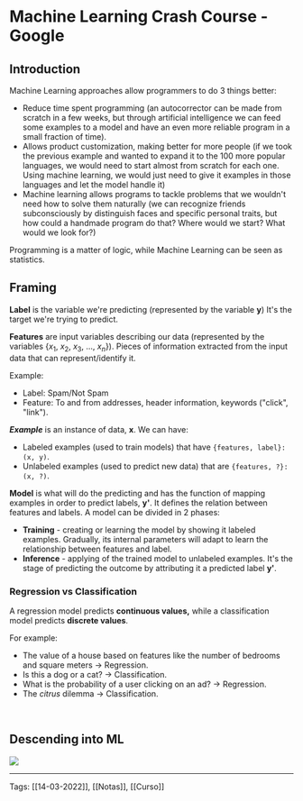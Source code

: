 # Machine Learning Crash Course - Google #

## Introduction
Machine Learning approaches allow programmers to do 3 things better:
- Reduce time spent programming (an autocorrector can be made from scratch in a few weeks, but through artificial intelligence we can feed some examples to a model and have an even more reliable program in a small fraction of time).
- Allows product customization, making better for more people (if we took the previous example and wanted to expand it to the 100 more popular languages, we would need to start almost from scratch for each one. Using machine learning, we would just need to give it examples in those languages and let the model handle it)
- Machine learning allows programs to tackle problems that we wouldn't need how to solve them naturally (we can recognize friends subconsciously by distinguish faces and specific personal traits, but how could a handmade program do that? Where would we start? What would we look for?)

Programming is a matter of logic, while Machine Learning can be seen as statistics.

## Framing
**Label** is the variable we're predicting (represented by the variable **y**) It's the target we're trying to predict.

**Features** are input variables describing our data (represented by the variables {$x_1$, $x_2$, $x_3$, $...$, $x_n$}). Pieces of information extracted from the input data that can represent/identify it.

Example:
- Label: Spam/Not Spam
- Feature: To and from addresses, header information, keywords ("click", "link").

***Example*** is an instance of data, **x**. We can have:
- Labeled examples (used to train models) that have `{features, label}: (x, y)`.
- Unlabeled examples (used to predict new data) that are `{features, ?}: (x, ?)`.

**Model** is what will do the predicting and has the function of mapping examples in order to predict labels, **y'**. It defines the relation between features and labels. A model can be divided in 2 phases:
- **Training** - creating or learning the model by showing it labeled examples. Gradually, its internal parameters will adapt to learn the relationship between features and label.
- **Inference** - applying of the trained model to unlabeled examples. It's the stage of predicting the outcome by attributing it a predicted label **y'**.

### Regression vs Classification
A regression model predicts **continuous values,** while a classification model predicts **discrete values**.

For example:
- The value of a house based on features like the number of bedrooms and square meters -> Regression.
- Is this a dog or a cat? → Classification.
- What is the probability of a user clicking on an ad? → Regression.
- The *citrus* dilemma -> Classification.

<br />


## Descending into ML

![](LossSideBySide.png)

---
Tags:
[[14-03-2022]], [[Notas]], [[Curso]]